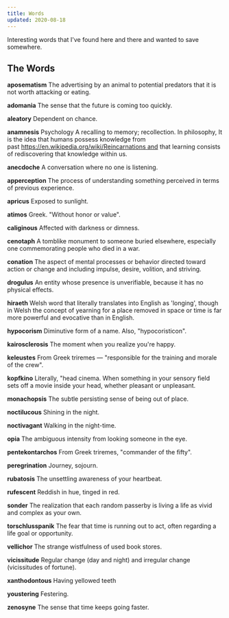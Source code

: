 ```yaml
---
title: Words
updated: 2020-08-18
---
```

Interesting words that I've found here and there and wanted to save somewhere.

## The Words

__aposematism__
The advertising by an animal to potential predators that it is not worth attacking or eating.

__adomania__
The sense that the future is coming too quickly.

__aleatory__
Dependent on chance.

__anamnesis__
Psychology A recalling to memory; recollection. In philosophy, It is the idea that humans possess knowledge from past https://en.wikipedia.org/wiki/Reincarnations and that learning consists of rediscovering that knowledge within us.

__anecdoche__
A conversation where no one is listening.

__apperception__
The process of understanding something perceived in terms of previous experience.

__apricus__
Exposed to sunlight.

__atimos__
Greek. "Without honor or value".

__caliginous__
Affected with darkness or dimness.

__cenotaph__
A tomblike monument to someone buried elsewhere, especially one commemorating people who died in a war.

__conation__
The aspect of mental processes or behavior directed toward action or change and including impulse, desire, volition, and striving.

__drogulus__
An entity whose presence is unverifiable, because it has no physical effects.

__hiraeth__
Welsh word that literally translates into English as 'longing', though in Welsh the concept of yearning for a place removed in space or time is far more powerful and evocative than in English.

__hypocorism__
Diminutive form of a name. Also, "hypocoristicon".

__kairosclerosis__
The moment when you realize you're happy.

__keleustes__
From Greek triremes — "responsible for the training and morale of the crew".

__kopfkino__
Literally, "head cinema. When something in your sensory field sets off a movie inside your head, whether pleasant or unpleasant.

__monachopsis__
The subtle persisting sense of being out of place.

__noctilucous__
Shining in the night.

__noctivagant__
Walking in the night-time.

__opia__
The ambiguous intensity from looking someone in the eye.

__pentekontarchos__
From Greek triremes, "commander of the fifty".

__peregrination__
Journey, sojourn.

__rubatosis__
The unsettling awareness of your heartbeat.

__rufescent__
Reddish in hue, tinged in red.

__sonder__
The realization that each random passerby is living a life as vivid and complex as your own.

__torschlusspanik__
The fear that time is running out to act, often regarding a life goal or opportunity.

__vellichor__
The strange wistfulness of used book stores.

__vicissitude__
Regular change (day and night) and irregular change (vicissitudes of fortune).

__xanthodontous__
Having yellowed teeth

__youstering__
Festering.

__zenosyne__
The sense that time keeps going faster.
